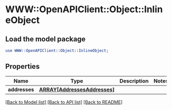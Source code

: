 # WWW::OpenAPIClient::Object::InlineObject

## Load the model package
```perl
use WWW::OpenAPIClient::Object::InlineObject;
```

## Properties
Name | Type | Description | Notes
------------ | ------------- | ------------- | -------------
**addresses** | [**ARRAY[AddressesAddresses]**](AddressesAddresses.md) |  | 

[[Back to Model list]](../README.md#documentation-for-models) [[Back to API list]](../README.md#documentation-for-api-endpoints) [[Back to README]](../README.md)


